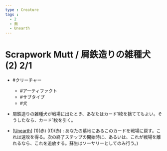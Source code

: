 ```yaml
---
type : Creature
tags : 
  - 2
  - 無
  - Unearth
---
```

# Scrapwork Mutt / 屑鉄造りの雑種犬 (2) 2/1

* #クリーチャー
  * #アーティファクト
  * #サブタイプ
  * #犬 

* 屑鉄造りの雑種犬が戦場に出たとき、あなたはカード1枚を捨ててもよい。そうしたなら、カード1枚を引く。
* [[Unearth]] (1)(赤) ((1)(赤) : あなたの墓地にあるこのカードを戦場に戻す。これは速攻を得る。次の終了ステップの開始時に、あるいは、これが戦場を離れるなら、これを追放する。蘇生はソーサリーとしてのみ行う。)





[//begin]: # "Autogenerated link references for markdown compatibility"
[Unearth]: ../../KeywordAbilities/Unearth.md "Unearth(N) / 蘇生(N)"
[//end]: # "Autogenerated link references"